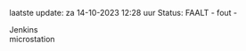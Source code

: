 laatste update: 
za 14-10-2023 12:28   uur 
Status: FAALT - fout - 
<div class="service R">Jenkins</div><div class="service Y">microstation</div>